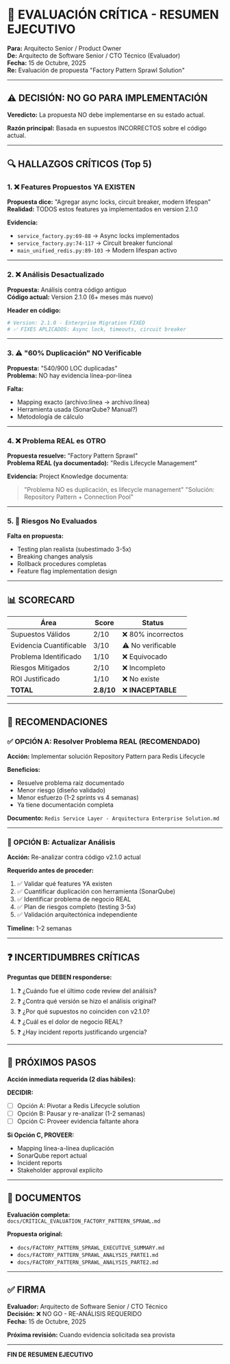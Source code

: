 # 🎯 EVALUACIÓN CRÍTICA - RESUMEN EJECUTIVO

**Para:** Arquitecto Senior / Product Owner  
**De:** Arquitecto de Software Senior / CTO Técnico (Evaluador)  
**Fecha:** 15 de Octubre, 2025  
**Re:** Evaluación de propuesta "Factory Pattern Sprawl Solution"

---

## ⚠️ DECISIÓN: NO GO PARA IMPLEMENTACIÓN

**Veredicto:** La propuesta NO debe implementarse en su estado actual.

**Razón principal:** Basada en supuestos INCORRECTOS sobre el código actual.

---

## 🔍 HALLAZGOS CRÍTICOS (Top 5)

### 1. ❌ Features Propuestos YA EXISTEN
**Propuesta dice:** "Agregar async locks, circuit breaker, modern lifespan"  
**Realidad:** TODOS estos features ya implementados en version 2.1.0

**Evidencia:**
- `service_factory.py:69-88` → Async locks implementados
- `service_factory.py:74-117` → Circuit breaker funcional
- `main_unified_redis.py:89-103` → Modern lifespan activo

---

### 2. ❌ Análisis Desactualizado
**Propuesta:** Análisis contra código antiguo  
**Código actual:** Version 2.1.0 (6+ meses más nuevo)

**Header en código:**
```python
# Version: 2.1.0 - Enterprise Migration FIXED
# ✅ FIXES APLICADOS: Async lock, timeouts, circuit breaker
```

---

### 3. ⚠️ "60% Duplicación" NO Verificable
**Propuesta:** "540/900 LOC duplicadas"  
**Problema:** NO hay evidencia línea-por-línea

**Falta:**
- Mapping exacto (archivo:línea → archivo:línea)
- Herramienta usada (SonarQube? Manual?)
- Metodología de cálculo

---

### 4. ❌ Problema REAL es OTRO
**Propuesta resuelve:** "Factory Pattern Sprawl"  
**Problema REAL (ya documentado):** "Redis Lifecycle Management"

**Evidencia:** Project Knowledge documenta:
> "Problema NO es duplicación, es lifecycle management"
> "Solución: Repository Pattern + Connection Pool"

---

### 5. 🚨 Riesgos No Evaluados
**Falta en propuesta:**
- Testing plan realista (subestimado 3-5x)
- Breaking changes analysis
- Rollback procedures completas
- Feature flag implementation design

---

## 📊 SCORECARD

| Área | Score | Status |
|------|-------|--------|
| Supuestos Válidos | 2/10 | ❌ 80% incorrectos |
| Evidencia Cuantificable | 3/10 | ⚠️ No verificable |
| Problema Identificado | 1/10 | ❌ Equivocado |
| Riesgos Mitigados | 2/10 | ❌ Incompleto |
| ROI Justificado | 1/10 | ❌ No existe |
| **TOTAL** | **2.8/10** | ❌ **INACEPTABLE** |

---

## 🎯 RECOMENDACIONES

### ✅ OPCIÓN A: Resolver Problema REAL (RECOMENDADO)

**Acción:** Implementar solución Repository Pattern para Redis Lifecycle

**Beneficios:**
- Resuelve problema raíz documentado
- Menor riesgo (diseño validado)
- Menor esfuerzo (1-2 sprints vs 4 semanas)
- Ya tiene documentación completa

**Documento:** `Redis Service Layer - Arquitectura Enterprise Solution.md`

---

### 🔄 OPCIÓN B: Actualizar Análisis

**Acción:** Re-analizar contra código v2.1.0 actual

**Requerido antes de proceder:**
1. ✅ Validar qué features YA existen
2. ✅ Cuantificar duplicación con herramienta (SonarQube)
3. ✅ Identificar problema de negocio REAL
4. ✅ Plan de riesgos completo (testing 3-5x)
5. ✅ Validación arquitectónica independiente

**Timeline:** 1-2 semanas

---

## ❓ INCERTIDUMBRES CRÍTICAS

**Preguntas que DEBEN responderse:**

1. ❓ ¿Cuándo fue el último code review del análisis?
2. ❓ ¿Contra qué versión se hizo el análisis original?
3. ❓ ¿Por qué supuestos no coinciden con v2.1.0?
4. ❓ ¿Cuál es el dolor de negocio REAL?
5. ❓ ¿Hay incident reports justificando urgencia?

---

## 📅 PRÓXIMOS PASOS

**Acción inmediata requerida (2 días hábiles):**

**DECIDIR:**
- [ ] Opción A: Pivotar a Redis Lifecycle solution
- [ ] Opción B: Pausar y re-analizar (1-2 semanas)
- [ ] Opción C: Proveer evidencia faltante ahora

**Si Opción C, PROVEER:**
- Mapping línea-a-línea duplicación
- SonarQube report actual
- Incident reports
- Stakeholder approval explícito

---

## 📁 DOCUMENTOS

**Evaluación completa:**
`docs/CRITICAL_EVALUATION_FACTORY_PATTERN_SPRAWL.md`

**Propuesta original:**
- `docs/FACTORY_PATTERN_SPRAWL_EXECUTIVE_SUMMARY.md`
- `docs/FACTORY_PATTERN_SPRAWL_ANALYSIS_PARTE1.md`
- `docs/FACTORY_PATTERN_SPRAWL_ANALYSIS_PARTE2.md`

---

## ✅ FIRMA

**Evaluador:** Arquitecto de Software Senior / CTO Técnico  
**Decisión:** ❌ NO GO - RE-ANÁLISIS REQUERIDO  
**Fecha:** 15 de Octubre, 2025

**Próxima revisión:** Cuando evidencia solicitada sea provista

---

**FIN DE RESUMEN EJECUTIVO**
